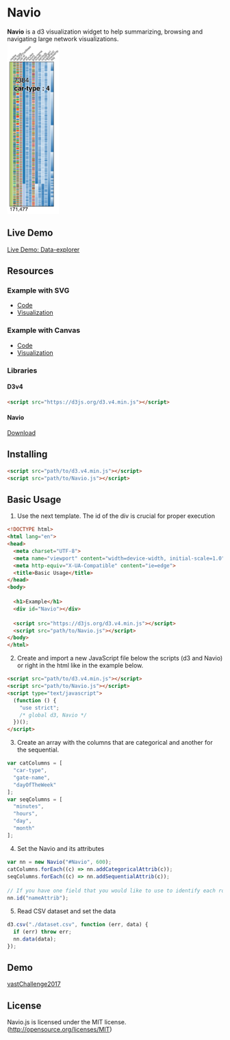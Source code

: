 # Navio

**Navio** is a d3 visualization widget to help summarizing, browsing and navigating large network visualizations.
<br>
<img src="src/example.png" alt="Navio widget" height="400">

## Live Demo

[Live Demo: Data-explorer](https://john-guerra.github.io/Navio/data-explorer/build/index.html)

## Resources

### Example with SVG
* [Code](https://github.com/john-guerra/Navio/tree/master/example)
* [Visualization](https://john-guerra.github.io/Navio/example/)
### Example with Canvas
* [Code](https://github.com/john-guerra/Navio/tree/master/exampleSenate)
* [Visualization](https://john-guerra.github.io/Navio/exampleSenate/)

### Libraries
#### D3v4
```html
<script src="https://d3js.org/d3.v4.min.js"></script>
```
#### Navio
[Download](https://raw.githubusercontent.com/john-guerra/Navio/master/Navio.js)
## Installing

```html
<script src="path/to/d3.v4.min.js"></script>
<script src="path/to/Navio.js"></script>
```
## Basic Usage

1. Use the next template. The id of the div is crucial for proper execution
```html
<!DOCTYPE html>
<html lang="en">
<head>
  <meta charset="UTF-8">
  <meta name="viewport" content="width=device-width, initial-scale=1.0">
  <meta http-equiv="X-UA-Compatible" content="ie=edge">
  <title>Basic Usage</title>
</head>
<body>

  <h1>Example</h1>
  <div id="Navio"></div>

  <script src="https://d3js.org/d3.v4.min.js"></script>
  <script src="path/to/Navio.js"></script>
</body>
</html>

```
2. Create and import a new JavaScript file below the scripts (d3 and Navio) or right in the html like in the example below.
```html
<script src="path/to/d3.v4.min.js"></script>
<script src="path/to/Navio.js"></script>
<script type="text/javascript">
  (function () {
    "use strict";
    /* global d3, Navio */
  })();
</script>
```
3. Create an array with the columns that are categorical and another for the sequential.

```javascript
var catColumns = [
  "car-type",
  "gate-name",
  "dayOfTheWeek"
];
var seqColumns = [
  "minutes",
  "hours",
  "day",
  "month"
];
```
4. Set the Navio and its attributes
``` javascript
var nn = new Navio("#Navio", 600);
catColumns.forEach((c) => nn.addCategoricalAttrib(c));
seqColumns.forEach((c) => nn.addSequentialAttrib(c));

// If you have one field that you would like to use to identify each row
nn.id("nameAttrib");

```
5. Read CSV dataset and set the data
``` javascript
d3.csv("./dataset.csv", function (err, data) {
  if (err) throw err;
  nn.data(data);
});

```

## Demo

[vastChallenge2017](http://john-guerra.github.io/Navio/example_vastChallenge2017/index.html)


## License
Navio.js is licensed under the MIT license. (http://opensource.org/licenses/MIT)
